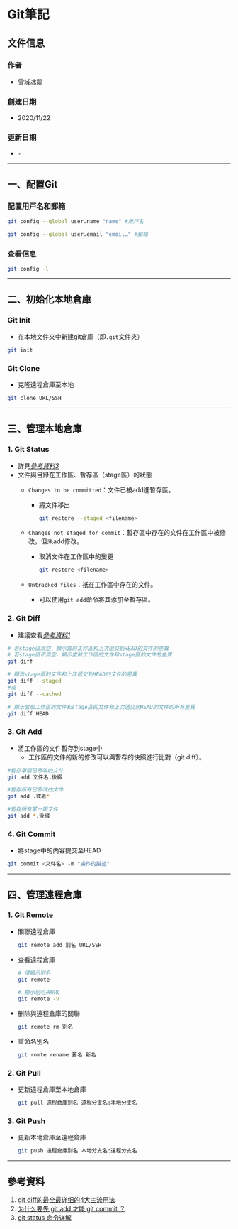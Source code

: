 # Git筆記

## 文件信息

### 作者

- 雪域冰龍

### 創建日期

- 2020/11/22

### 更新日期

- `-`

---

## 一、配置Git

### 配置用戸名和郵箱

```bash
git config --global user.name "name" #用戸名

git config --global user.email "email…" #郵箱
```

### 查看信息

```bash
git config -l
```

---

## 二、初始化本地倉庫

### Git Init

- 在本地文件夾中新建git倉庫（即`.git`文件夾）

```bash
git init
```

### Git Clone

- 克隆遠程倉庫至本地

```bash
git clone URL/SSH
```

---

## 三、管理本地倉庫

### 1. Git Status

- 詳見[*參考資料3*][status]
- 文件與目録在工作區、暫存區（stage區）的狀態
  - `Changes to be committed`：文件已被add進暫存區。
    - 將文件移出

      ```bash
      git restore --staged <filename>
      ```

  - `Changes not staged for commit`：暫存區中存在的文件在工作區中被修改，但未add修改。
    - 取消文件在工作區中的變更

      ```bash
      git restore <filename>
      ```

  - `Untracked files`：衹在工作區中存在的文件。
    - 可以使用`git add`命令將其添加至暫存區。

### 2. Git Diff

- 建議查看[*參考資料1*][diff]

```bash
# 若stage區爲空，顯示當前工作區和上次遞交到HEAD的文件的差異
# 若stage區不爲空，顯示當前工作區的文件和stage區的文件的差異
git diff

# 顯示stage區的文件和上次遞交到HEAD的文件的差異
git diff --staged
#或
git diff --cached

# 顯示當前工作區的文件和stage區的文件和上次遞交到HEAD的文件的所有差異
git diff HEAD
```

### 3. Git Add

- 將工作區的文件暫存到stage中
  - 工作區的文件的新的修改可以與暫存的快照進行比對（git diff）。

```bash
#暫存單個已修改的文件
git add 文件名.後綴

#暫存所有已修改的文件
git add .或者*

#暫存所有某一類文件
git add *.後綴
```

### 4. Git Commit

- 將stage中的内容提交至HEAD

```bash
git commit <文件名> -m "操作的描述"
```

---

## 四、管理遠程倉庫

### 1. Git Remote

- 關聯遠程倉庫

  ```bash
  git remote add 别名 URL/SSH
  ```

- 查看遠程倉庫

  ```bash
  # 僅顯示别名
  git remote

  # 顯示别名與URL
  git remote -v
  ```

- 删除與遠程倉庫的關聯

  ```bash
  git remote rm 别名
  ```

- 重命名别名

  ```bash
  git romte rename 舊名 新名
  ```

### 2. Git Pull

- 更新遠程倉庫至本地倉庫

  ```bash
  git pull 遠程倉庫别名 遠程分支名:本地分支名
  ```

### 3. Git Push

- 更新本地倉庫至遠程倉庫

  ```bash
  git push 遠程倉庫别名 本地分支名:遠程分支名
  ```

---

## 參考資料

1. [git diff的最全最详细的4大主流用法][diff]
2. [为什么要先 git add 才能 git commit ？][stage]
3. [git status 命令详解][status]

<!-- 聲明鏈接 -->
[diff]: https://blog.csdn.net/wq6ylg08/article/details/88798254 "git diff的最全最详细的4大主流用法"
[status]: https://www.cnblogs.com/shareAndStudy/p/12758036.html "git status 命令详解"
[stage]: https://www.zhihu.com/question/19946553/answer/13759819 "为什么要先 git add 才能 git commit ？"

